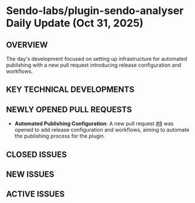 # Sendo-labs/plugin-sendo-analyser Daily Update (Oct 31, 2025)
## OVERVIEW 
The day's development focused on setting up infrastructure for automated publishing with a new pull request introducing release configuration and workflows.

## KEY TECHNICAL DEVELOPMENTS

## NEWLY OPENED PULL REQUESTS
- **Automated Publishing Configuration**: A new pull request [#8](https://github.com/Sendo-labs/plugin-sendo-analyser/pull/8) was opened to add release configuration and workflows, aiming to automate the publishing process for the plugin.

## CLOSED ISSUES

## NEW ISSUES

## ACTIVE ISSUES